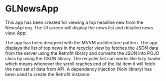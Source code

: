 # GLNewsApp
This app has been created for viewing a top headline new from the NewsApi org. The UI screen will display the news list and detailed news view.
App:

The app has been designed with the MVVM architecture pattern. The app displays the list of top news in the recycler view by fetches the JSON data from the server using the Retrofit library and converts the JSON into POJO class by using the GSON library. The recycler list can works like lazy loader which means whenever the scroll reaches end of the list item it will fetch the next set of data from API. A dependency injection (Koin library) has been used to create the Retrofit instance.
